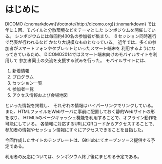 # はじめに

DICOMO
{::nomarkdown}\footnote{http://dicomo.org}{:/nomarkdown}
では年に１回、モバイルと分散環境などをテーマとした
シンポジウムを開催している。
シンポジウムには毎回約400名の参加者が集まり、
８セッション同時進行で発表が行われるなど
かなり大規模なものとなっている。
近年では、多くの参加者がスマートフォンやタブレットといったスマート端末を
利用するようになってきているため、
DICOMO2014ではスマート端末向けのモバイルサイトを利用して
参加者同士の交流を支援する試みを行った。
モバイルサイトには、

1. 新着情報
2. プログラム
3. セッション一覧
4. 参加者一覧
5. アクセス情報および会場地図

といった情報を掲載し、
それぞれの情報はハイパーリンクでリンクしている。
また、HTMLファイルをWebサーバに事前に配置しておく静的Webサイトの形を取り、
HTML5のページキャッシュ機能を利用することで、オフライン動作を可能にしている。
各情報に対応するURLにQRコードからアクセスすることで、
参加者の情報やセッション情報にすぐにアクセスできることを目指した。

今回作成したサイトのテンプレートは、GitHubにてオープンソース提供する予定である。

利用者の反応については、シンポジウム終了後にまとめる予定である。
